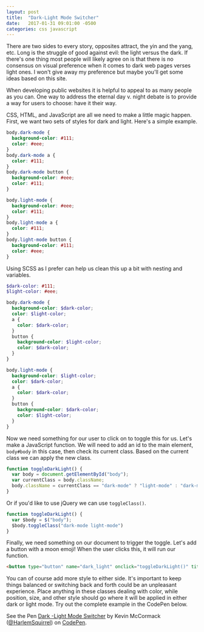 ```yaml
---
layout: post
title:  "Dark-Light Mode Switcher"
date:   2017-01-31 09:01:00 -0500
categories: css javascript
---
```


There are two sides to every story, opposites attract, the yin and the yang, etc. Long is the struggle of good against evil: the light versus the dark. If there's one thing most people will likely agree on is that there is no consensus on visual preference when it comes to dark web pages verses light ones. I won't give away my preference but maybe you'll get some ideas based on this site.

When developing public websites it is helpful to appeal to as many people as you can. One way to address the eternal day v. night debate is to provide a way for users to choose: have it their way.

CSS, HTML, and JavaScript are all we need to make a little magic happen. First, we want two sets of styles for dark and light. Here's a simple example.

```css
body.dark-mode {
  background-color: #111;
  color: #eee;
}
body.dark-mode a {
  color: #111;
}
body.dark-mode button {
  background-color: #eee;
  color: #111;
}

body.light-mode {
  background-color: #eee;
  color: #111;
}
body.light-mode a {
  color: #111;
}
body.light-mode button {
  background-color: #111;
  color: #eee;
}
```

Using SCSS as I prefer can help us clean this up a bit with nesting and variables.

```scss
$dark-color: #111;
$light-color: #eee;

body.dark-mode {
  background-color: $dark-color;
  color: $light-color;
  a {
    color: $dark-color;
  }
  button {
    background-color: $light-color;
    color: $dark-color;
  }
}

body.light-mode {
  background-color: $light-color;
  color: $dark-color;
  a {
    color: $dark-color;
  }
  button {
    background-color: $dark-color;
    color: $light-color;
  }
}
```

Now we need something for our user to click on to toggle this for us. Let's make a JavaScript function. We will need to add an id to the main element, `body#body` in this case, then check its current class. Based on the current class we can apply the new class.

```js
function toggleDarkLight() {
  var body = document.getElementById("body");
  var currentClass = body.className;
  body.className = currentClass == "dark-mode" ? "light-mode" : "dark-mode";
}
```

Or if you'd like to use jQuery we can use `toggleClass()`.

```js
function toggleDarkLight() {
  var $body = $("body");
  $body.toggleClass("dark-mode light-mode")
}
```

Finally, we need something on our document to trigger the toggle. Let's add a button with a moon emoji! When the user clicks this, it will run our function.

```html
<button type="button" name="dark_light" onclick="toggleDarkLight()" title="Toggle dark/light mode">🌛</button>
```

You can of course add more style to either side. It's important to keep things balanced or switching back and forth could be an unpleasant experience. Place anything in these classes dealing with color, while position, size, and other style should go where it will be applied in either dark or light mode. Try out the complete example in the CodePen below.

<p data-height="265" data-theme-id="dark" data-slug-hash="NdMebZ" data-default-tab="css,result" data-user="HarlemSquirrel" data-embed-version="2" data-pen-title="Dark -Light Mode Switcher" class="codepen">See the Pen <a href="http://codepen.io/HarlemSquirrel/pen/NdMebZ/">Dark -Light Mode Switcher</a> by Kevin McCormack (<a href="http://codepen.io/HarlemSquirrel">@HarlemSquirrel</a>) on <a href="http://codepen.io">CodePen</a>.</p>
<script async src="https://production-assets.codepen.io/assets/embed/ei.js"></script>
